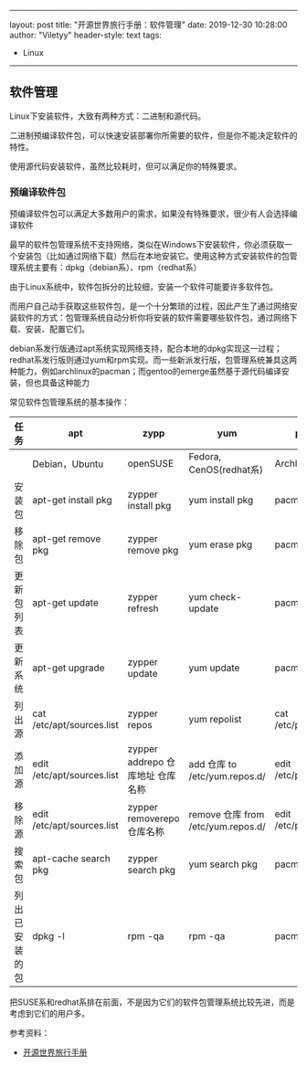 <!--
 * @Date: 2021-07-01 16:38:10
 * @LastEditors: viletyy
 * @LastEditTime: 2021-07-01 16:39:00
 * @FilePath: /viletyy.github.io/_posts/2020-01-01-linux-guide-software-management.md
-->
---
layout: post
title: "开源世界旅行手册：软件管理"
date:  2019-12-30 10:28:00
author: "Viletyy"
header-style: text
tags:
  - Linux
---
## 软件管理

Linux下安装软件，大致有两种方式：二进制和源代码。

二进制预编译软件包，可以快速安装部署你所需要的软件，但是你不能决定软件的特性。

使用源代码安装软件，虽然比较耗时，但可以满足你的特殊要求。

### 预编译软件包

预编译软件包可以满足大多数用户的需求，如果没有特殊要求，很少有人会选择编译软件

最早的软件包管理系统不支持网络，类似在Windows下安装软件，你必须获取一个安装包（比如通过网络下载）然后在本地安装它。使用这种方式安装软件的包管理系统主要有：dpkg（debian系）、rpm（redhat系）

由于Linux系统中，软件包拆分的比较细，安装一个软件可能要许多软件包。

而用户自己动手获取这些软件包，是一个十分繁琐的过程，因此产生了通过网络安装软件的方式：包管理系统自动分析你将安装的软件需要哪些软件包，通过网络下载、安装、配置它们。

debian系发行版通过apt系统实现网络支持，配合本地的dpkg实现这一过程；redhat系发行版则通过yum和rpm实现。而一些新派发行版，包管理系统兼具这两种能力，例如archlinux的pacman；而gentoo的emerge虽然基于源代码编译安装，但也具备这种能力

常见软件包管理系统的基本操作：

| 任务           | apt                        | zypp                             | yum                                 | pacman                | emerge                       |
| -------------- | -------------------------- | -------------------------------- | ----------------------------------- | --------------------- | ---------------------------- |
|                | Debian，Ubuntu             | openSUSE                         | Fedora, CenOS(redhat系)             | Archlinux             | Gentoo                       |
| 安装包         | apt-get install pkg        | zypper install pkg               | yum install pkg                     | pacman -S pkg         | emerge pkg                   |
| 移除包         | apt-get remove pkg         | zypper remove pkg                | yum erase pkg                       | pacman -R pkg         | emerge -C pkg                |
| 更新包列表     | apt-get update             | zypper refresh                   | yum check-update                    | pacman -Sy            | emerge --sync \| layman -S   |
| 更新系统       | apt-get upgrade            | zypper update                    | yum update                          | pacman -Su            | emerge -avuDN world          |
| 列出源         | cat /etc/apt/sources.list  | zypper repos                     | yum repolist                        | cat /etc/pacman.conf  | layman -L                    |
| 添加源         | edit /etc/apt/sources.list | zypper addrepo 仓库地址 仓库名称 | add 仓库 to /etc/yum.repos.d/       | edit /etc/pacman.conf | layman -a                    |
| 移除源         | edit /etc/apt/sources.list | zypper removerepo 仓库名称       | remove 仓库 from  /etc/yum.repos.d/ | edit /etc/pacman.conf | layman -d                    |
| 搜索包         | apt-cache search pkg       | zypper search pkg                | yum search pkg                      | pacman -Qs pkg        | emerge --search              |
| 列出已安装的包 | dpkg -l                    | rpm -qa                          | rpm -qa                             | pacman -Qii           | cat /var/lib/portage \| more |

把SUSE系和redhat系排在前面，不是因为它们的软件包管理系统比较先进，而是考虑到它们的用户多。


参考资料：

- [开源世界旅行手册](https://i.linuxtoy.org/docs/guide/)
